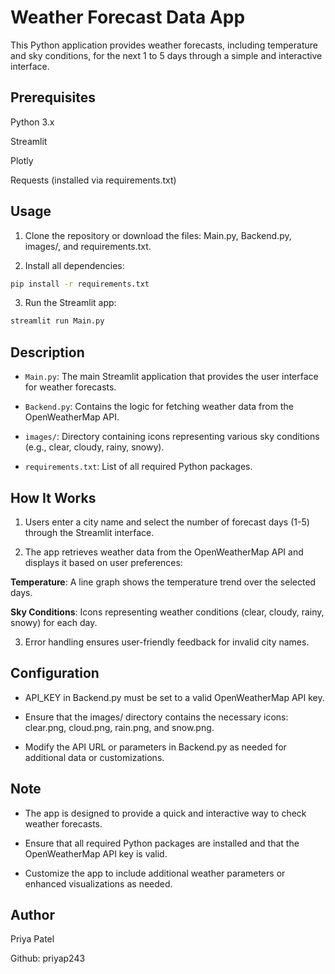 # Weather Forecast Data App

This Python application provides weather forecasts, including temperature and sky conditions, for the next 1 to 5 days through a simple and interactive interface.

## Prerequisites

Python 3.x

Streamlit

Plotly

Requests (installed via requirements.txt)

## Usage

1. Clone the repository or download the files: Main.py, Backend.py, images/, and requirements.txt.

2. Install all dependencies:

```bash
pip install -r requirements.txt
```

3. Run the Streamlit app:

```bash
streamlit run Main.py
```

## Description

* `Main.py`: The main Streamlit application that provides the user interface for weather forecasts.

* `Backend.py`: Contains the logic for fetching weather data from the OpenWeatherMap API.

* `images/`: Directory containing icons representing various sky conditions (e.g., clear, cloudy, rainy, snowy).

* `requirements.txt`: List of all required Python packages.

## How It Works

1. Users enter a city name and select the number of forecast days (1-5) through the Streamlit interface.

2. The app retrieves weather data from the OpenWeatherMap API and displays it based on user preferences:

  **Temperature**: A line graph shows the temperature trend over the selected days.

  **Sky Conditions**: Icons representing weather conditions (clear, cloudy, rainy, snowy) for each day.

3. Error handling ensures user-friendly feedback for invalid city names.

## Configuration

* API_KEY in Backend.py must be set to a valid OpenWeatherMap API key.

* Ensure that the images/ directory contains the necessary icons: clear.png, cloud.png, rain.png, and snow.png.

* Modify the API URL or parameters in Backend.py as needed for additional data or customizations.

## Note

* The app is designed to provide a quick and interactive way to check weather forecasts.

* Ensure that all required Python packages are installed and that the OpenWeatherMap API key is valid.

* Customize the app to include additional weather parameters or enhanced visualizations as needed.

## Author 

Priya Patel 

Github: priyap243

